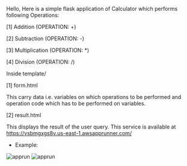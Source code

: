 Hello, Here is a simple flask application of Calculator which performs following Operations:

[1] Addition (OPERATION: +)

[2] Subtraction (OPERATION: -)

[3] Multiplication (OPERATION: *)

[4] Division (OPERATION: /)

Inside template/

[1] form.html

This carry data i.e. variables on which operations to be performed and operation code which has to be performed on variables.

[2] result.html

This displays the result of the user query.
This service is available at https://vsbmgxgs8v.us-east-1.awsapprunner.com/

* Example:

![apprun](./images/Snip20230410_27.png)
![apprun](./images/Snip20230410_28.png)
